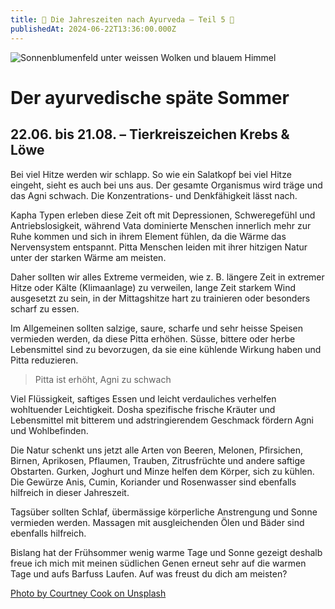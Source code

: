 ```yaml
---
title: 🌻 Die Jahreszeiten nach Ayurveda – Teil 5 🌻
publishedAt: 2024-06-22T13:36:00.000Z
---
```

![Sonnenblumenfeld unter weissen Wolken und blauem Himmel](/images/24_hochsommer.webp "Sonnenblumenprach im Hochsommer")

# Der ayurvedische späte Sommer

## 22.06. bis 21.08. – Tierkreiszeichen Krebs & Löwe

Bei viel Hitze werden wir schlapp. So wie ein Salatkopf bei viel Hitze eingeht, sieht es auch bei uns aus. Der gesamte Organismus wird träge und das Agni schwach. Die Konzentrations- und Denkfähigkeit lässt nach. 

Kapha Typen erleben diese Zeit oft mit Depressionen, Schweregefühl und Antriebslosigkeit, während Vata dominierte Menschen innerlich mehr zur Ruhe kommen und sich in ihrem Element fühlen, da die Wärme das Nervensystem entspannt. Pitta Menschen leiden mit ihrer hitzigen Natur unter der starken Wärme am meisten.

Daher sollten wir alles Extreme vermeiden, wie z. B. längere Zeit in extremer Hitze oder Kälte (Klimaanlage) zu verweilen, lange Zeit starkem Wind ausgesetzt zu sein, in der Mittagshitze hart zu trainieren oder besonders scharf zu essen.

Im Allgemeinen sollten salzige, saure, scharfe und sehr heisse Speisen vermieden werden, da diese Pitta erhöhen. Süsse, bittere oder herbe Lebensmittel sind zu bevorzugen, da sie eine kühlende Wirkung haben und Pitta reduzieren.

> Pitta ist erhöht, Agni zu schwach

Viel Flüssigkeit, saftiges Essen und leicht verdauliches verhelfen wohltuender Leichtigkeit. Dosha spezifische frische Kräuter und Lebensmittel mit bitterem und adstringierendem Geschmack fördern Agni und Wohlbefinden. 

Die Natur schenkt uns jetzt alle Arten von Beeren, Melonen, Pfirsichen, Birnen, Aprikosen, Pflaumen, Trauben, Zitrusfrüchte und andere saftige Obstarten. Gurken, Joghurt und Minze helfen dem Körper, sich zu kühlen. Die Gewürze Anis, Cumin, Koriander und Rosenwasser sind ebenfalls hilfreich in dieser Jahreszeit. 

Tagsüber sollten Schlaf, übermässige körperliche Anstrengung und Sonne vermieden werden. Massagen mit ausgleichenden Ölen und Bäder sind ebenfalls hilfreich.

Bislang hat der Frühsommer wenig warme Tage und Sonne gezeigt deshalb freue ich mich mit meinen südlichen Genen erneut sehr auf die warmen Tage und aufs Barfuss Laufen.  Auf was freust du dich am meisten?

[Photo by Courtney Cook on Unsplash](https://unsplash.com/de/fotos/sonnenblumenfeld-unter-weissen-wolken-und-blauem-himmel-HClKQKUodF4)
